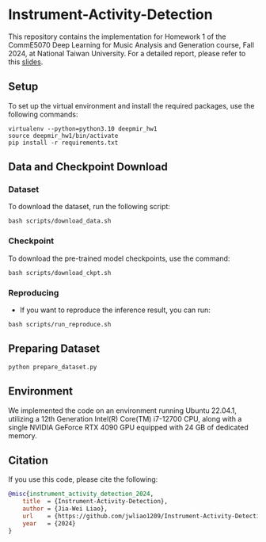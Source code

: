 # Instrument-Activity-Detection

This repository contains the implementation for Homework 1 of the CommE5070 Deep Learning for Music Analysis and Generation course, Fall 2024, at National Taiwan University. For a detailed report, please refer to this [slides](https://docs.google.com/presentation/d/1-gXmFUJInCMMKa3ISmMDKD37zjx9JIyQBKthhEseU7c/edit?usp=sharing).


## Setup
To set up the virtual environment and install the required packages, use the following commands:
```
virtualenv --python=python3.10 deepmir_hw1
source deepmir_hw1/bin/activate
pip install -r requirements.txt
```

## Data and Checkpoint Download

### Dataset
To download the dataset, run the following script:
```
bash scripts/download_data.sh
```

### Checkpoint
To download the pre-trained model checkpoints, use the command:
```
bash scripts/download_ckpt.sh
```


### Reproducing
- If you want to reproduce the inference result, you can run:
```
bash scripts/run_reproduce.sh
```

## Preparing Dataset
```
python prepare_dataset.py
```



## Environment
We implemented the code on an environment running Ubuntu 22.04.1, utilizing a 12th Generation Intel(R) Core(TM) i7-12700 CPU, along with a single NVIDIA GeForce RTX 4090 GPU equipped with 24 GB of dedicated memory.


## Citation
If you use this code, please cite the following:
```bibtex
@misc{instrument_activity_detection_2024,
    title  = {Instrument-Activity-Detection},
    author = {Jia-Wei Liao},
    url    = {https://github.com/jwliao1209/Instrument-Activity-Detection},
    year   = {2024}
}
```
